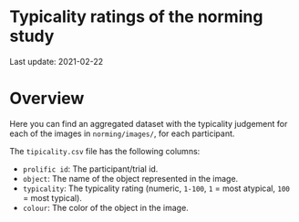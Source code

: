 Typicality ratings of the norming study
================

Last update: 2021-02-22

# Overview

Here you can find an aggregated dataset with the typicality judgement
for each of the images in `norming/images/`, for each participant.

The `tipicality.csv` file has the following columns:

-   `prolific id`: The participant/trial id.
-   `object`: The name of the object represented in the image.
-   `typicality`: The typicality rating (numeric, `1-100`, `1` = most
    atypical, `100` = most typical).
-   `colour`: The color of the object in the image.
